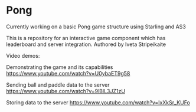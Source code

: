 # Pong
Currently working on a basic Pong game structure using Starling and AS3

This is a repository for an interactive game component which has leaderboard and server integration.
Authored by Iveta Stripeikaite

Video demos:

Demonstrating the game and its capabilities
https://www.youtube.com/watch?v=U0ybaET9g58

Sending ball and paddle data to the server
https://www.youtube.com/watch?v=9lBlL3JZ1zU

Storing data to the server
https://www.youtube.com/watch?v=IxXkSr_KUFo

